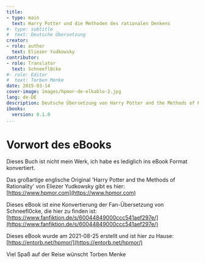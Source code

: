 ```yaml
---
title:
- type: main
  text: Harry Potter und die Methoden des rationalen Denkens
#- type: subtitle
#  text: Deutsche Übersetzung
creator:
- role: author
  text: Eliezer Yudkowsky
contributor:
- role: Translator 
  text: Schneefl0cke
#- role: Editor
#  text: Torben Menke
date: 2015-03-14
cover-image: images/hpmor-de-elkablo-2.jpg
lang: de-DE
description: Deutsche Übersetzung von Harry Potter and the Methods of Rationality 
ibooks:
  version: 0.1.0
...
```


Vorwort des eBooks
==================
Dieses Buch ist nicht mein Werk, ich habe es lediglich ins eBook Format konvertiert.

Das großartige englische Original 'Harry Potter and the Methods of Rationality' von Eliezer Yudkowsky gibt es hier:\
[https://www.hpmor.com](https://www.hpmor.com)

Dieses eBook ist eine Konvertierung der Fan-Übersetzung von Schneefl0cke, die hier zu finden ist:\
[https://www.fanfiktion.de/s/60044849000ccc541aef297e/](https://www.fanfiktion.de/s/60044849000ccc541aef297e/)

Dieses eBook wurde am 2021-08-25 erstellt und ist hier zu Hause:\
[https://entorb.net/hpmor/](https://entorb.net/hpmor/)

Viel Spaß auf der Reise wünscht Torben Menke
<div style="page-break-after: always;"></div>